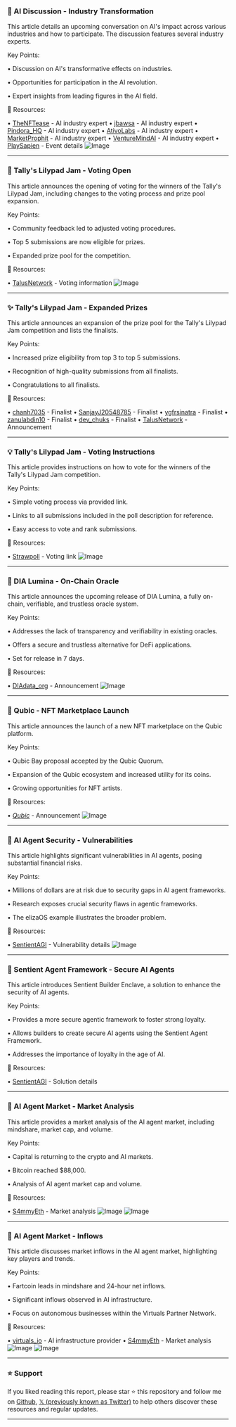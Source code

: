 ### 🤖 AI Discussion - Industry Transformation

This article details an upcoming conversation on AI's impact across various industries and how to participate.  The discussion features several industry experts.

Key Points:

•  Discussion on AI's transformative effects on industries.


•  Opportunities for participation in the AI revolution.


•  Expert insights from leading figures in the AI field.



🔗 Resources:

• [TheNFTease](https://x.com/TheNFTease) - AI industry expert
• [jbawsa](https://x.com/jbawsa) - AI industry expert
• [Pindora_HQ](https://x.com/Pindora_HQ) - AI industry expert
• [AtivoLabs](https://x.com/AtivoLabs) - AI industry expert
• [MarketProphit](https://x.com/MarketProphit) - AI industry expert
• [VentureMindAI](https://x.com/VentureMindAI) - AI industry expert
• [PlaySapien](https://x.com/PlaySapien/status/1904294630188793911) - Event details
![Image](https://pbs.twimg.com/media/Gm1peLJboAAQo6P?format=jpg&name=small)


---

### 🚀 Tally's Lilypad Jam - Voting Open

This article announces the opening of voting for the winners of the Tally's Lilypad Jam, including changes to the voting process and prize pool expansion.

Key Points:

• Community feedback led to adjusted voting procedures.


• Top 5 submissions are now eligible for prizes.


• Expanded prize pool for the competition.



🔗 Resources:

• [TalusNetwork](https://x.com/TalusNetwork/status/1904257385482371116) - Voting information
![Image](https://pbs.twimg.com/media/Gm1GYVOWMAAp966?format=jpg&name=small)


---

### ✨ Tally's Lilypad Jam - Expanded Prizes

This article announces an expansion of the prize pool for the Tally's Lilypad Jam competition and lists the finalists.

Key Points:

• Increased prize eligibility from top 3 to top 5 submissions.


• Recognition of high-quality submissions from all finalists.


• Congratulations to all finalists.



🔗 Resources:

• [chanh7035](https://x.com/chanh7035) - Finalist
• [SanjayJ20548785](https://x.com/SanjayJ20548785) - Finalist
• [ygfrsinatra](https://x.com/ygfrsinatra) - Finalist
• [zanulabdin10](https://x.com/zanulabdin10) - Finalist
• [dev_chuks](https://x.com/dev_chuks) - Finalist
• [TalusNetwork](https://x.com/TalusNetwork/status/1904266039778480522) - Announcement


---

### 💡 Tally's Lilypad Jam - Voting Instructions

This article provides instructions on how to vote for the winners of the Tally's Lilypad Jam competition.


Key Points:

• Simple voting process via provided link.


• Links to all submissions included in the poll description for reference.


•  Easy access to vote and rank submissions.



🔗 Resources:

• [Strawpoll](https://strawpoll.com/BDyNzOErkyR) - Voting link
![Image](https://pbs.twimg.com/tweet_video_thumb/Gm1P_jAbAAAbgi0.jpg)


---

### 🤖 DIA Lumina - On-Chain Oracle

This article announces the upcoming release of DIA Lumina, a fully on-chain, verifiable, and trustless oracle system.

Key Points:

• Addresses the lack of transparency and verifiability in existing oracles.


• Offers a secure and trustless alternative for DeFi applications.


•  Set for release in 7 days.


🔗 Resources:

• [DIAdata_org](https://x.com/DIAdata_org/status/1902374538337554749) - Announcement
![Image](https://pbs.twimg.com/amplify_video_thumb/1902374518032875520/img/luHqXPtOc2--cukj.jpg)


---

### 🚀 Qubic - NFT Marketplace Launch

This article announces the launch of a new NFT marketplace on the Qubic platform.

Key Points:

• Qubic Bay proposal accepted by the Qubic Quorum.


• Expansion of the Qubic ecosystem and increased utility for its coins.


• Growing opportunities for NFT artists.



🔗 Resources:

• [_Qubic_](https://x.com/_Qubic_/status/1902422948662931768) - Announcement
![Image](https://pbs.twimg.com/media/GmbDlrGa8AAWgcA?format=jpg&name=small)


---

### 🤖 AI Agent Security - Vulnerabilities

This article highlights significant vulnerabilities in AI agents, posing substantial financial risks.

Key Points:

• Millions of dollars are at risk due to security gaps in AI agent frameworks.


•  Research exposes crucial security flaws in agentic frameworks.


•  The elizaOS example illustrates the broader problem.



🔗 Resources:

• [SentientAGI](https://x.com/SentientAGI/status/1904235168094671239) - Vulnerability details
![Image](https://pbs.twimg.com/media/Gm0zMOoX0AAr_TB?format=jpg&name=small)


---

### 🤖 Sentient Agent Framework - Secure AI Agents

This article introduces Sentient Builder Enclave, a solution to enhance the security of AI agents.

Key Points:

• Provides a more secure agentic framework to foster strong loyalty.


•  Allows builders to create secure AI agents using the Sentient Agent Framework.


•  Addresses the importance of loyalty in the age of AI.



🔗 Resources:

• [SentientAGI](https://x.com/SentientAGI/status/1904235182573355252) - Solution details


---

### 🤖 AI Agent Market - Market Analysis

This article provides a market analysis of the AI agent market, including mindshare, market cap, and volume.

Key Points:

• Capital is returning to the crypto and AI markets.


• Bitcoin reached $88,000.


•  Analysis of AI agent market cap and volume.



🔗 Resources:

• [S4mmyEth](https://x.com/S4mmyEth/status/1904116323761762653) - Market analysis
![Image](https://pbs.twimg.com/media/GmzHX1VWwAEBSQv?format=jpg&name=small)
![Image](https://pbs.twimg.com/media/Gmji6aWXYAAJ7PY?format=jpg&name=240x240)


---

### 🤖 AI Agent Market - Inflows

This article discusses market inflows in the AI agent market, highlighting key players and trends.

Key Points:

• Fartcoin leads in mindshare and 24-hour net inflows.


•  Significant inflows observed in AI infrastructure.


•  Focus on autonomous businesses within the Virtuals Partner Network.



🔗 Resources:

• [virtuals_io](https://x.com/virtuals_io) - AI infrastructure provider
• [S4mmyEth](https://x.com/S4mmyEth/status/1904161491432898622) - Market analysis
![Image](https://pbs.twimg.com/media/GmztQjsbkAAHEqK?format=jpg&name=small)
![Image](https://pbs.twimg.com/media/GmzHX1VWwAEBSQv?format=jpg&name=240x240)


---

### ⭐️ Support

If you liked reading this report, please star ⭐️ this repository and follow me on [Github](https://github.com/Drix10), [𝕏 (previously known as Twitter)](https://x.com/DRIX_10_) to help others discover these resources and regular updates.

---